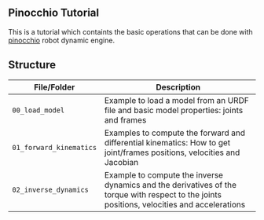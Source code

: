 ## Pinocchio Tutorial

This is a tutorial which containts the basic operations that can be done with [pinocchio](https://stack-of-tasks.github.io/pinocchio/) robot dynamic engine.

## Structure

| File/Folder             | Description                               |
| ----------------------- | ----------------------------------------- |
| `00_load_model`         | Example to load a model from an URDF file and basic model properties: joints and frames|
| `01_forward_kinematics` | Examples to compute the forward and differential kinematics: How to get joint/frames positions, velocities and Jacobian |
| `02_inverse_dynamics`   | Example to compute the inverse dynamics and the derivatives of the torque with respect to the joints positions, velocities and accelerations |
